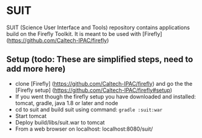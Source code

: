 # SUIT 

SUIT (Science User Interface and Tools) repository contains applications build on the Firefly Toolkit.  It is meant to be used with [Firefly] (https://github.com/Caltech-IPAC/firefly)


## Setup (todo: These are simplified steps, need to add more here)

 - clone [Firefly] (https://github.com/Caltech-IPAC/firefly) and go the the [Firefly setup] (https://github.com/Caltech-IPAC/firefly#setup)
 - If you went though the firefly setup you have downloaded and installed: tomcat, gradle, java 1.8 or later and node
 - cd to suit and build suit using command: `gradle :suit:war`
 - Start tomcat
 - Deploy build/libs/suit.war to tomcat
 - From a web browser on localhost: localhost:8080/suit/   


